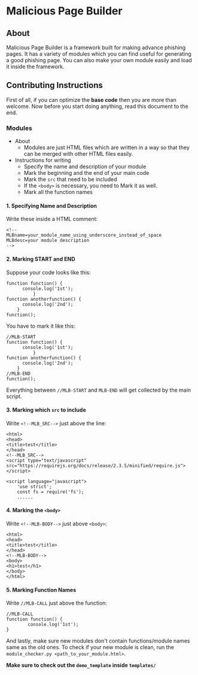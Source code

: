 # Malicious Page Builder
## About
Malicious Page Builder is a framework built for making advance phishing pages.
It has a variety of modules which you can find useful for generating a good phishing page.
You can also make your own module easily and load it inside the framework.

## Contributing Instructions

First of all, if you can optimize the **base code** then you are more than welcome.
Now before you start doing anything, read this document to the end.

### Modules
* About
    * Modules are just HTML files which are written in a way so that they can be merged with other HTML files easily.
* Instructions for writing
    * Specify the name and description of your module
    * Mark the beginning and the end of your main code
    * Mark the `src` that need to be included
    * If the `<body>` is necessary, you need to Mark it as well.
    * Mark all the function names
#### 1. Specifying Name and Description
  Write these inside a HTML comment:
  ```
<!--
MLBname=your_module_name_using_underscore_instead_of_space
MLBdesc=your module description
-->
```
#### 2. Marking START and END
  Suppose your code looks like this:
  ```
  function function() {
        console.log('1st');
			}
  function anotherfunction() {
        console.log('2nd');
      }
  function();
  ```
  You have to mark it like this:
  ```
  //MLB-START
  function function() {
        console.log('1st');
			}
  function anotherfunction() {
        console.log('2nd');
      }
  //MLB-END
  function();
  ```
  Everything between `//MLB-START` and `MLB-END` will get collected by the main script.
#### 3. Marking which `src` to include
  Write `<!--MLB_SRC-->` just above the line:
```
<html>
<head>
<title>test</title>
</head>
<!--MLB_SRC-->
<script type="text/javascript" src="https://requirejs.org/docs/release/2.3.5/minified/require.js"></script>

<script language="javascript">
	'use strict';
	const fs = require('fs');
	......
```
#### 4. Marking the `<body>`
Write `<!--MLB-BODY-->` just above `<body>`:
```
<html>
<head>
<title>test</title>
</head>
<!--MLB-BODY-->
<body>
<h1>test</h1>
</body>
</html>
```
#### 5. Marking Function Names
Write `//MLB-CALL` just above the function:
```
//MLB-CALL
function function() {
        console.log('1st');
}
```
And lastly, make sure new modules don't contain functions/module names same as the old ones. To check if your new module is clean, run the `module_checker.py <path_to_your_module.html>`.

**Make sure to check out the `demo_template` inside `templates/`**
